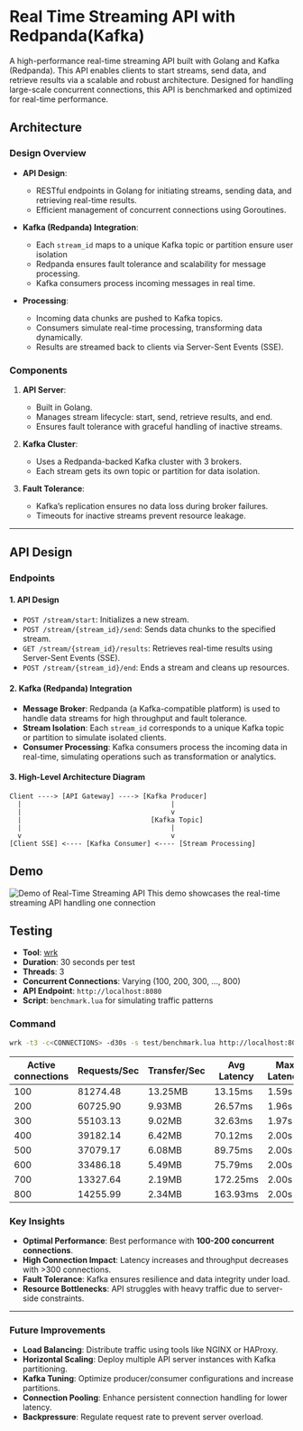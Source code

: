 # Real Time Streaming API with Redpanda(Kafka)

A high-performance real-time streaming API built with Golang and Kafka (Redpanda). This API enables clients to start streams, send data, and retrieve results via a scalable and robust architecture. Designed for handling large-scale concurrent connections, this API is benchmarked and optimized for real-time performance.

## Architecture

### Design Overview

- **API Design**:
  - RESTful endpoints in Golang for initiating streams, sending data, and retrieving real-time results.
  - Efficient management of concurrent connections using Goroutines.

- **Kafka (Redpanda) Integration**:
  - Each `stream_id` maps to a unique Kafka topic or partition ensure user isolation
  - Redpanda ensures fault tolerance and scalability for message processing.
  - Kafka consumers process incoming messages in real time.

- **Processing**:
  - Incoming data chunks are pushed to Kafka topics.
  - Consumers simulate real-time processing, transforming data dynamically.
  - Results are streamed back to clients via Server-Sent Events (SSE).

### Components

1. **API Server**:
   - Built in Golang.
   - Manages stream lifecycle: start, send, retrieve results, and end.
   - Ensures fault tolerance with graceful handling of inactive streams.

2. **Kafka Cluster**:
   - Uses a Redpanda-backed Kafka cluster with 3 brokers.
   - Each stream gets its own topic or partition for data isolation.

3. **Fault Tolerance**:
   - Kafka’s replication ensures no data loss during broker failures.
   - Timeouts for inactive streams prevent resource leakage.

---

## API Design

### Endpoints

#### 1. API Design
  - `POST /stream/start`: Initializes a new stream.
  - `POST /stream/{stream_id}/send`: Sends data chunks to the specified stream.
  - `GET /stream/{stream_id}/results`: Retrieves real-time results using Server-Sent Events (SSE).
  - `POST /stream/{stream_id}/end`: Ends a stream and cleans up resources.

#### 2. Kafka (Redpanda) Integration
- **Message Broker**: Redpanda (a Kafka-compatible platform) is used to handle data streams for high throughput and fault tolerance.
- **Stream Isolation**: Each `stream_id` corresponds to a unique Kafka topic or partition to simulate isolated clients.
- **Consumer Processing**: Kafka consumers process the incoming data in real-time, simulating operations such as transformation or analytics.

#### 3. High-Level Architecture Diagram

```plaintext
Client ----> [API Gateway] ----> [Kafka Producer]
  |                                     |
  |                                     v
  |                                [Kafka Topic]
  |                                     |
  v                                     v
[Client SSE] <---- [Kafka Consumer] <---- [Stream Processing]
```

## Demo

![Demo of Real-Time Streaming API](graphic/demo.gif)
This demo showcases the real-time streaming API handling one connection

## Testing

- **Tool**: [wrk](https://github.com/wg/wrk)
- **Duration**: 30 seconds per test
- **Threads**: 3
- **Concurrent Connections**: Varying (100, 200, 300, ..., 800)
- **API Endpoint**: `http://localhost:8080`
- **Script**: `benchmark.lua` for simulating traffic patterns

### Command
```bash
wrk -t3 -c<CONNECTIONS> -d30s -s test/benchmark.lua http://localhost:8080
```

| Active connections | Requests/Sec | Transfer/Sec | Avg Latency | Max Latency | Socket Errors (Connect/Read/Write/Timeout) | Total Requests | Total Data Read |
|-------------|--------------|--------------|-------------|-------------|-------------------------------------------|----------------|-----------------|
| 100         | 81274.48     | 13.25MB      | 13.15ms     | 1.59s       | 0/0/0/84                                 | 2443754        | 398.35MB        |
| 200         | 60725.90     | 9.93MB       | 26.57ms     | 1.96s       | 0/47/0/145                               | 1827753        | 298.90MB        |
| 300         | 55103.13     | 9.02MB       | 32.63ms     | 1.97s       | 0/179/0/208                              | 1658462        | 271.51MB        |
| 400         | 39182.14     | 6.42MB       | 70.12ms     | 2.00s       | 0/341/0/211                              | 1179250        | 193.19MB        |
| 500         | 37079.17     | 6.08MB       | 89.75ms     | 2.00s       | 0/302/64/358                              | 1115027        | 182.74MB        |
| 600         | 33486.18     | 5.49MB       | 75.79ms     | 2.00s       | 0/679/92/298                              | 1007270        | 165.12MB        |
| 700         | 13327.64     | 2.19MB       | 172.25ms    | 2.00s       | 0/1424/0/827                              | 401533         | 65.88MB         |
| 800         | 14255.99     | 2.34MB       | 163.93ms    | 2.00s       | 0/1816/2/361                              | 428815         | 70.36MB         |

### Key Insights

- **Optimal Performance**: Best performance with **100-200 concurrent connections**.
- **High Connection Impact**: Latency increases and throughput decreases with >300 connections.
- **Fault Tolerance**: Kafka ensures resilience and data integrity under load.
- **Resource Bottlenecks**: API struggles with heavy traffic due to server-side constraints.

---

### Future Improvements

- **Load Balancing**: Distribute traffic using tools like NGINX or HAProxy.
- **Horizontal Scaling**: Deploy multiple API server instances with Kafka partitioning.
- **Kafka Tuning**: Optimize producer/consumer configurations and increase partitions.
- **Connection Pooling**: Enhance persistent connection handling for lower latency.
- **Backpressure**: Regulate request rate to prevent server overload.